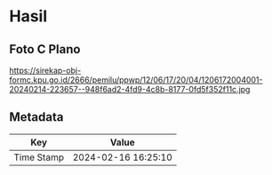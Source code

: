 # Hasil

## Foto C Plano

https://sirekap-obj-formc.kpu.go.id/2666/pemilu/ppwp/12/06/17/20/04/1206172004001-20240214-223657--948f6ad2-4fd9-4c8b-8177-0fd5f352f11c.jpg


## Metadata

| Key        | Value               |
| ---------- | ------------------- |
| Time Stamp | 2024-02-16 16:25:10 |




